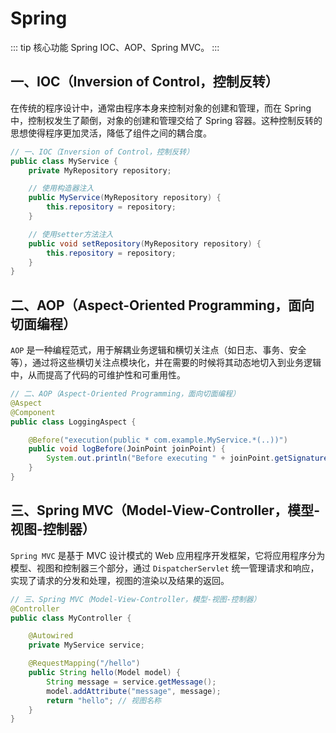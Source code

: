 # Spring

::: tip 核心功能
Spring IOC、AOP、Spring MVC。
:::

## 一、IOC（Inversion of Control，控制反转）

在传统的程序设计中，通常由程序本身来控制对象的创建和管理，而在 Spring 中，控制权发生了颠倒，对象的创建和管理交给了 Spring 容器。这种控制反转的思想使得程序更加灵活，降低了组件之间的耦合度。

```java
// 一、IOC（Inversion of Control，控制反转）
public class MyService {
    private MyRepository repository;

    // 使用构造器注入
    public MyService(MyRepository repository) {
        this.repository = repository;
    }

    // 使用setter方法注入
    public void setRepository(MyRepository repository) {
        this.repository = repository;
    }
}
```

## 二、AOP（Aspect-Oriented Programming，面向切面编程）

`AOP` 是一种编程范式，用于解耦业务逻辑和横切关注点（如日志、事务、安全等），通过将这些横切关注点模块化，并在需要的时候将其动态地切入到业务逻辑中，从而提高了代码的可维护性和可重用性。

```java
// 二、AOP（Aspect-Oriented Programming，面向切面编程）
@Aspect
@Component
public class LoggingAspect {

    @Before("execution(public * com.example.MyService.*(..))")
    public void logBefore(JoinPoint joinPoint) {
        System.out.println("Before executing " + joinPoint.getSignature());
    }
}
```

## 三、Spring MVC（Model-View-Controller，模型-视图-控制器）

`Spring MVC` 是基于 MVC 设计模式的 Web 应用程序开发框架，它将应用程序分为模型、视图和控制器三个部分，通过 `DispatcherServlet` 统一管理请求和响应，实现了请求的分发和处理，视图的渲染以及结果的返回。

```java
// 三、Spring MVC（Model-View-Controller，模型-视图-控制器）
@Controller
public class MyController {

    @Autowired
    private MyService service;

    @RequestMapping("/hello")
    public String hello(Model model) {
        String message = service.getMessage();
        model.addAttribute("message", message);
        return "hello"; // 视图名称
    }
}
```
